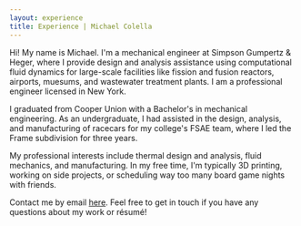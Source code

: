 ```yaml
---
layout: experience
title: Experience | Michael Colella
---
```

Hi! My name is Michael. I'm a mechanical engineer at Simpson Gumpertz & Heger, where I provide design and analysis assistance using computational fluid dynamics for large-scale facilities like fission and fusion reactors, airports, muesums, and wastewater treatment plants. I am a professional engineer licensed in New York.

I graduated from Cooper Union with a Bachelor's in mechanical engineering. As an undergraduate, I had assisted in the design, analysis, and manufacturing of racecars for my college's FSAE team, where I led the Frame subdivision for three years.

My professional interests include thermal design and analysis, fluid mechanics, and manufacturing. In my free time, I'm typically 3D printing, working on side projects, or scheduling way too many board game nights with friends.

Contact me by email <a href="mailto:mcolella326@gmail.com">here</a>. Feel free to get in touch if you have any questions about my work or résumé!
